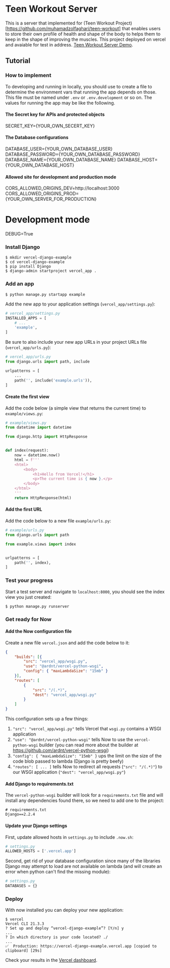 # Teen Workout Server
This is a server that implemented for (Teen Workout Project)[https://github.com/muhamadzolfaghari/teen-workout] that enables users to store their own profile of health and shape of the body to helps them to keep in the shape of improving the muscles.
This project deployed on vercel and avaiable for test in address. [Teen Workout Server Demo](https://teen-workout-server.vercel.app).

## Tutorial

### How to implement
To developing and running in locally, you should use to create a file to determine the environment vars that running the app depends on those.
This file must be named under `.env` or `.env.development` or so on.
The values for running the app may be like the following.


#### The Secret key for APIs and protected objects
SECRET_KEY={YOUR_OWN_SECERT_KEY}

#### The Database configurations
DATABASE_USER={YOUR_OWN_DATABASE_USER}
DATABASE_PASSWORD={YOUR_OWN_DATABASE_PASSWORD}
DATABASE_NAME={YOUR_OWN_DATABASE_NAME}
DATABASE_HOST={YOUR_OWN_DATABASE_HOST}

#### Allowed site for development and production mode
CORS_ALLOWED_ORIGINS_DEV=http://localhost:3000
CORS_ALLOWED_ORIGINS_PROD= {YOUR_OWN_SERVER_FOR_PRODUCTION}

# Development mode
DEBUG=True

### Install Django

```
$ mkdir vercel-django-example
$ cd vercel-django-example
$ pip install Django
$ django-admin startproject vercel_app .
```

### Add an app

```
$ python manage.py startapp example
```

Add the new app to your application settings (`vercel_app/settings.py`):
```python
# vercel_app/settings.py
INSTALLED_APPS = [
    # ...
    'example',
]
```

Be sure to also include your new app URLs in your project URLs file (`vercel_app/urls.py`):
```python
# vercel_app/urls.py
from django.urls import path, include

urlpatterns = [
    ...
    path('', include('example.urls')),
]
```


#### Create the first view

Add the code below (a simple view that returns the current time) to `example/views.py`:
```python
# example/views.py
from datetime import datetime

from django.http import HttpResponse


def index(request):
    now = datetime.now()
    html = f'''
    <html>
        <body>
            <h1>Hello from Vercel!</h1>
            <p>The current time is { now }.</p>
        </body>
    </html>
    '''
    return HttpResponse(html)
```


#### Add the first URL

Add the code below to a new file `example/urls.py`:
```python
# example/urls.py
from django.urls import path

from example.views import index


urlpatterns = [
    path('', index),
]
```


### Test your progress

Start a test server and navigate to `localhost:8000`, you should see the index view you just
created:
```
$ python manage.py runserver
```

### Get ready for Now

#### Add the Now configuration file

Create a new file `vercel.json` and add the code below to it:
```json
{
    "builds": [{
        "src": "vercel_app/wsgi.py",
        "use": "@ardnt/vercel-python-wsgi",
        "config": { "maxLambdaSize": "15mb" }
    }],
    "routes": [
        {
            "src": "/(.*)",
            "dest": "vercel_app/wsgi.py"
        }
    ]
}
```
This configuration sets up a few things:
1. `"src": "vercel_app/wsgi.py"` tells Vercel that `wsgi.py` contains a WSGI application
2. `"use": "@ardnt/vercel-python-wsgi"` tells Now to use the `vercel-python-wsgi` builder (you can
   read more about the builder at https://github.com/ardnt/vercel-python-wsgi)
3. `"config": { "maxLambdaSize": "15mb" }` ups the limit on the size of the code blob passed to
   lambda (Django is pretty beefy)
4. `"routes": [ ... ]` tells Now to redirect all requests (`"src": "/(.*)"`) to our WSGI
   application (`"dest": "vercel_app/wsgi.py"`)


#### Add Django to requirements.txt

The `vercel-python-wsgi` builder will look for a `requirements.txt` file and will
install any dependencies found there, so we need to add one to the project:
```
# requirements.txt
Django==2.2.4
```


#### Update your Django settings

First, update allowed hosts in `settings.py` to include `.now.sh`:
```python
# settings.py
ALLOWED_HOSTS = ['.vercel.app']
```

Second, get rid of your database configuration since many of the libraries Django may attempt to
load are not available on lambda (and will create an error when python can't find the missing
module):
```python
# settings.py
DATABASES = {}
```


### Deploy

With now installed you can deploy your new application:
```
$ vercel
Vercel CLI 21.3.3
? Set up and deploy “vercel-django-example”? [Y/n] y
...
? In which directory is your code located? ./
...
✅  Production: https://vercel-django-example.vercel.app [copied to clipboard] [29s]
```

Check your results in the [Vercel dashboard](https://vercel.com/dashboard).
